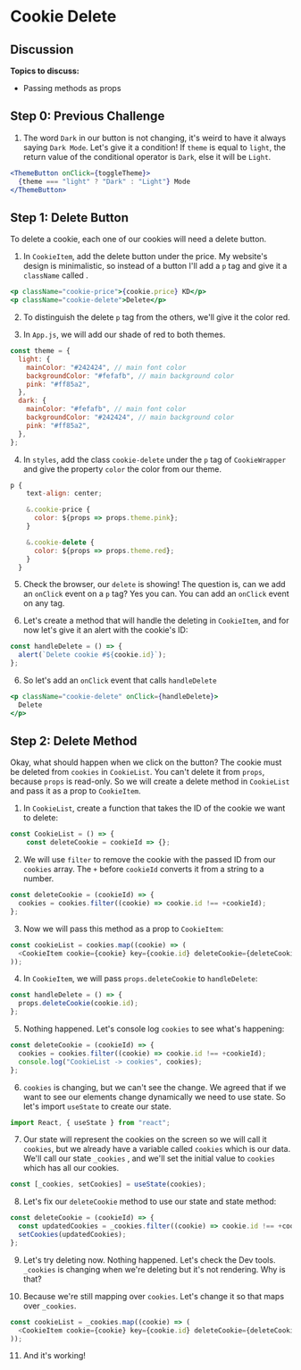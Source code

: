 # Cookie Delete

## Discussion

**Topics to discuss:**

- Passing methods as props

## Step 0: Previous Challenge

1. The word `Dark` in our button is not changing, it's weird to have it always saying `Dark Mode`. Let's give it a condition! If `theme` is equal to `light`, the return value of the conditional operator is `Dark`, else it will be `Light`.

```jsx
<ThemeButton onClick={toggleTheme}>
  {theme === "light" ? "Dark" : "Light"} Mode
</ThemeButton>
```

## Step 1: Delete Button

To delete a cookie, each one of our cookies will need a delete button.

1. In `CookieItem`, add the delete button under the price. My website's design is minimalistic, so instead of a button I'll add a `p` tag and give it a `className` called .

```jsx
<p className="cookie-price">{cookie.price} KD</p>
<p className="cookie-delete">Delete</p>
```

2. To distinguish the delete `p` tag from the others, we'll give it the color red.

3. In `App.js`, we will add our shade of red to both themes.

```javascript
const theme = {
  light: {
    mainColor: "#242424", // main font color
    backgroundColor: "#fefafb", // main background color
    pink: "#ff85a2",
  },
  dark: {
    mainColor: "#fefafb", // main font color
    backgroundColor: "#242424", // main background color
    pink: "#ff85a2",
  },
};
```

4. In `styles`, add the class `cookie-delete` under the `p` tag of `CookieWrapper` and give the property `color` the color from our theme.

```javascript
p {
    text-align: center;

    &.cookie-price {
      color: ${props => props.theme.pink};
    }

    &.cookie-delete {
      color: ${props => props.theme.red};
    }
  }
```

5. Check the browser, our `delete` is showing! The question is, can we add an `onClick` event on a `p` tag? Yes you can. You can add an `onClick` event on any tag.

6. Let's create a method that will handle the deleting in `CookieItem`, and for now let's give it an alert with the cookie's ID:

```javascript
const handleDelete = () => {
  alert(`Delete cookie #${cookie.id}`);
};
```

6. So let's add an `onClick` event that calls `handleDelete`

```jsx
<p className="cookie-delete" onClick={handleDelete}>
  Delete
</p>
```

## Step 2: Delete Method

Okay, what should happen when we click on the button? The cookie must be deleted from `cookies` in `CookieList`. You can't delete it from `props`, because `props` is read-only. So we will create a delete method in `CookieList` and pass it as a prop to `CookieItem`.

1. In `CookieList`, create a function that takes the ID of the cookie we want to delete:

```javascript
const CookieList = () => {
    const deleteCookie = cookieId => {};
```

2. We will use `filter` to remove the cookie with the passed ID from our `cookies` array. The `+` before `cookieId` converts it from a string to a number.

```javascript
const deleteCookie = (cookieId) => {
  cookies = cookies.filter((cookie) => cookie.id !== +cookieId);
};
```

3. Now we will pass this method as a prop to `CookieItem`:

```javascript
const cookieList = cookies.map((cookie) => (
  <CookieItem cookie={cookie} key={cookie.id} deleteCookie={deleteCookie} />
));
```

4. In `CookieItem`, we will pass `props.deleteCookie` to `handleDelete`:

```javascript
const handleDelete = () => {
  props.deleteCookie(cookie.id);
};
```

5. Nothing happened. Let's console log `cookies` to see what's happening:

```javascript
const deleteCookie = (cookieId) => {
  cookies = cookies.filter((cookie) => cookie.id !== +cookieId);
  console.log("CookieList -> cookies", cookies);
};
```

6. `cookies` is changing, but we can't see the change. We agreed that if we want to see our elements change dynamically we need to use state. So let's import `useState` to create our state.

```javascript
import React, { useState } from "react";
```

7. Our state will represent the cookies on the screen so we will call it `cookies`, but we already have a variable called `cookies` which is our data. We'll call our state `_cookies` , and we'll set the initial value to `cookies` which has all our cookies.

```javascript
const [_cookies, setCookies] = useState(cookies);
```

8. Let's fix our `deleteCookie` method to use our state and state method:

```javascript
const deleteCookie = (cookieId) => {
  const updatedCookies = _cookies.filter((cookie) => cookie.id !== +cookieId);
  setCookies(updatedCookies);
};
```

9. Let's try deleting now. Nothing happened. Let's check the Dev tools. `_cookies` is changing when we're deleting but it's not rendering. Why is that?

10. Because we're still mapping over `cookies`. Let's change it so that maps over `_cookies`.

```javascript
const cookieList = _cookies.map((cookie) => (
  <CookieItem cookie={cookie} key={cookie.id} deleteCookie={deleteCookie} />
));
```

11. And it's working!
